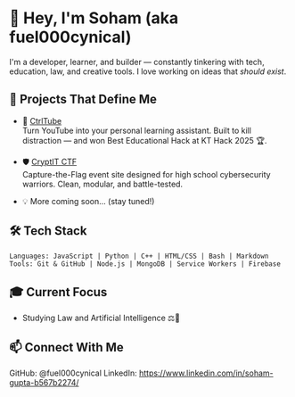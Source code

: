 # 👋 Hey, I'm Soham (aka fuel000cynical)

I'm a developer, learner, and builder — constantly tinkering with tech, education, law, and creative tools. I love working on ideas that *should exist*.

## 🚀 Projects That Define Me

- 🎯 [CtrlTube](https://github.com/fuel000cynical/CtrlTube)  
  Turn YouTube into your personal learning assistant. Built to kill distraction — and won Best Educational Hack at KT Hack 2025 🏆.

- 🛡️ [CryptIT CTF](https://github.com/fuel000cynical/CryptIT)  
  Capture-the-Flag event site designed for high school cybersecurity warriors. Clean, modular, and battle-tested.

- 💡 More coming soon... (stay tuned!)

## 🛠️ Tech Stack

```plaintext
Languages: JavaScript | Python | C++ | HTML/CSS | Bash | Markdown
Tools: Git & GitHub | Node.js | MongoDB | Service Workers | Firebase
```

## 🎓 Current Focus
- Studying Law and Artificial Intelligence ⚖️🤖

## 📫 Connect With Me
GitHub: @fuel000cynical
LinkedIn: https://www.linkedin.com/in/soham-gupta-b567b2274/
